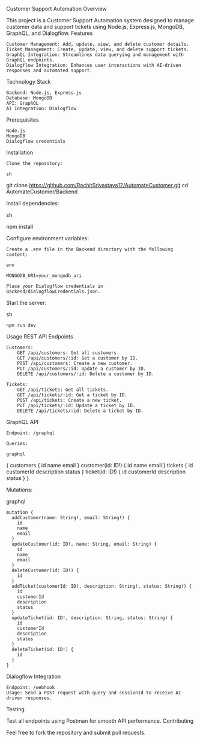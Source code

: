 Customer Support Automation
Overview

This project is a Customer Support Automation system designed to manage customer data and support tickets using Node.js, Express.js, MongoDB, GraphQL, and Dialogflow.
Features

    Customer Management: Add, update, view, and delete customer details.
    Ticket Management: Create, update, view, and delete support tickets.
    GraphQL Integration: Streamlines data querying and management with GraphQL endpoints.
    Dialogflow Integration: Enhances user interactions with AI-driven responses and automated support.

Technology Stack

    Backend: Node.js, Express.js
    Database: MongoDB
    API: GraphQL
    AI Integration: Dialogflow

Prerequisites

    Node.js
    MongoDB
    Dialogflow credentials

Installation

    Clone the repository:

    sh

git clone https://github.com/RachitSrivastava12/AutomateCustomer.git
cd AutomateCustomer/Backend

Install dependencies:

sh

npm install

Configure environment variables:

    Create a .env file in the Backend directory with the following content:

    env

    MONGODB_URI=your_mongodb_uri

    Place your Dialogflow credentials in Backend/dialogflowCredentials.json.

Start the server:

sh

    npm run dev

Usage
REST API Endpoints

    Customers:
        GET /api/customers: Get all customers.
        GET /api/customers/:id: Get a customer by ID.
        POST /api/customers: Create a new customer.
        PUT /api/customers/:id: Update a customer by ID.
        DELETE /api/customers/:id: Delete a customer by ID.

    Tickets:
        GET /api/tickets: Get all tickets.
        GET /api/tickets/:id: Get a ticket by ID.
        POST /api/tickets: Create a new ticket.
        PUT /api/tickets/:id: Update a ticket by ID.
        DELETE /api/tickets/:id: Delete a ticket by ID.

GraphQL API

    Endpoint: /graphql

    Queries:

    graphql

{
  customers {
    id
    name
    email
  }
  customer(id: ID!) {
    id
    name
    email
  }
  tickets {
    id
    customerId
    description
    status
  }
  ticket(id: ID!) {
    id
    customerId
    description
    status
  }
}

Mutations:

graphql

    mutation {
      addCustomer(name: String!, email: String!) {
        id
        name
        email
      }
      updateCustomer(id: ID!, name: String, email: String) {
        id
        name
        email
      }
      deleteCustomer(id: ID!) {
        id
      }
      addTicket(customerId: ID!, description: String!, status: String!) {
        id
        customerId
        description
        status
      }
      updateTicket(id: ID!, description: String, status: String) {
        id
        customerId
        description
        status
      }
      deleteTicket(id: ID!) {
        id
      }
    }

Dialogflow Integration

    Endpoint: /webhook
    Usage: Send a POST request with query and sessionId to receive AI-driven responses.

Testing

Test all endpoints using Postman for smooth API performance.
Contributing

Feel free to fork the repository and submit pull requests.
